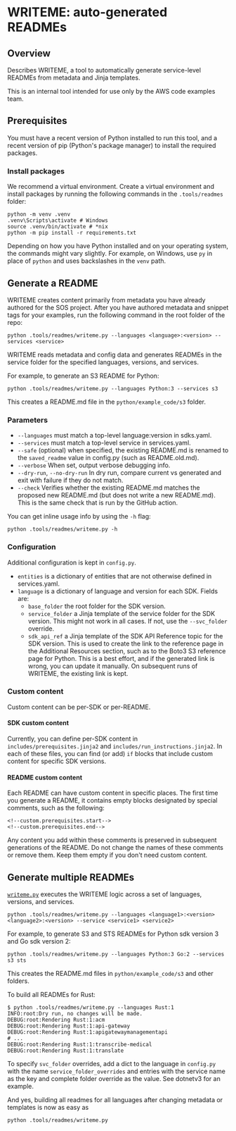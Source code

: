 # WRITEME: auto-generated READMEs

## Overview

Describes WRITEME, a tool to automatically generate service-level READMEs from
metadata and Jinja templates.

This is an internal tool intended for use only by the AWS code examples team.

## Prerequisites

You must have a recent version of Python installed to run this tool,
and a recent version of pip (Python's package manager) to install the
required packages.

### Install packages

We recommend a virtual environment. Create a virtual environment
and install packages by running the following commands in the
`.tools/readmes` folder:

```
python -m venv .venv
.venv\Scripts\activate # Windows
source .venv/bin/activate # *nix
python -m pip install -r requirements.txt
```

Depending on how you have Python installed and on your operating system,
the commands might vary slightly. For example, on Windows, use `py` in place of
`python` and uses backslashes in the `venv` path.

## Generate a README

WRITEME creates content primarily from metadata you have already
authored for the SOS project. After you have authored metadata and snippet tags
for your examples, run the following command in the root folder of the repo:

```
python .tools/readmes/writeme.py --languages <language>:<version> --services <service>
```

WRITEME reads metadata and config data and generates READMEs in the service
folder for the specified languages, versions, and services.

For example, to generate an S3 README for Python:

```
python .tools/readmes/writeme.py --languages Python:3 --services s3
```

This creates a README.md file in the `python/example_code/s3` folder.

### Parameters

- `--languages` must match a top-level language:version in sdks.yaml.
- `--services` must match a top-level service in services.yaml.
- `--safe` (optional) when specified, the existing README.md is renamed to the
  `saved_readme` value in config.py (such as README.old.md).
- `--verbose` When set, output verbose debugging info.
- `--dry-run`, `--no-dry-run` In dry run, compare current vs generated and exit with failure if they do not match.
- `--check` Verifies whether the existing README.md matches the proposed new README.md
  (but does not write a new README.md). This is the same check that is run by the GitHub action.
 
You can get inline usage info by using the `-h` flag:

```
python .tools/readmes/writeme.py -h
```

### Configuration

Additional configuration is kept in `config.py`.

- `entities` is a dictionary of entities that are not otherwise defined in
  services.yaml.
- `language` is a dictionary of language and version for each SDK. Fields are:
  - `base_folder` the root folder for the SDK version.
  - `service_folder` a Jinja template of the service folder for the SDK version.
    This might not work in all cases. If not, use the `--svc_folder` override.
  - `sdk_api_ref` a Jinja template of the SDK API Reference topic for the SDK version.
    This is used to create the link to the reference page in the Additional Resources
    section, such as to the Boto3 S3 reference page for Python. This is a best effort,
    and if the generated link is wrong, you can update it manually. On subsequent runs
    of WRITEME, the existing link is kept.

### Custom content

Custom content can be per-SDK or per-README.

#### SDK custom content

Currently, you can define per-SDK content in `includes/prerequisites.jinja2` and
`includes/run_instructions.jinja2`. In each of these files, you can find (or add) `if`
blocks that include custom content for specific SDK versions.

#### README custom content

Each README can have custom content in specific places. The first time you
generate a README, it contains empty blocks designated by special comments, such as
the following:

```
<!--custom.prerequisites.start-->
<!--custom.prerequisites.end-->
```

Any content you add within these comments is preserved in subsequent generations
of the README. Do not change the names of these comments or remove them. Keep them
empty if you don't need custom content.

## Generate multiple READMEs

[`writeme.py`](writeme.py) executes the WRITEME logic across a set of languages,
versions, and services.

```
python .tools/readmes/writeme.py --languages <language1>:<version> <language2>:<version> --service <service1> <service2>
```

For example, to generate S3 and STS READMEs for Python sdk version 3 and Go sdk version 2:

```
python .tools/readmes/writeme.py --languages Python:3 Go:2 --services s3 sts
```

This creates the README.md files in `python/example_code/s3` and other folders.

To build all READMEs for Rust:

```
$ python .tools/readmes/writeme.py --languages Rust:1
INFO:root:Dry run, no changes will be made.
DEBUG:root:Rendering Rust:1:acm
DEBUG:root:Rendering Rust:1:api-gateway
DEBUG:root:Rendering Rust:1:apigatewaymanagementapi
# ...
DEBUG:root:Rendering Rust:1:transcribe-medical
DEBUG:root:Rendering Rust:1:translate
```

To specify `svc_folder` overrides, add a dict to the language in `config.py` with
the name `service_folder_overrides` and entries with the service name as the key
and complete folder override as the value. See dotnetv3 for an example.

And yes, building all readmes for all languages after changing metadata or templates is now as easy as

```
python .tools/readmes/writeme.py
```
